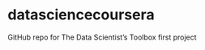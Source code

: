 datasciencecoursera
===================

GitHub repo for The Data Scientist’s Toolbox first project
